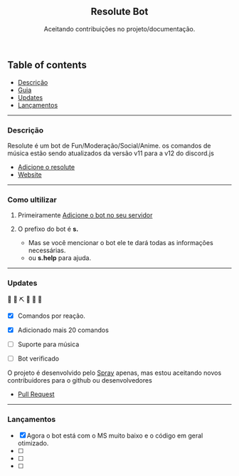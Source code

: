 <p align="center">
  <a href="https://github.com/sprayx/ResoluteBot">
  </a>
  <h2 align="center">Resolute Bot</h2>

  <p align="center">
        Aceitando contribuições no projeto/documentação.
    <br>
    </p>
</p>

<br>

## Table of contents
- [Descrição](#descrição)
- [Guia](#como-ultilizar)
- [Updates](#updates)
- [Lançamentos](#lançamentos)


<hr>

### Descrição

Resolute é um bot de Fun/Moderação/Social/Anime.
os comandos de música estão sendo atualizados da versão v11 para a v12 do discord.js
 - [Adicione o resolute](https://discord.com/oauth2/authorize?client_id=764919941538775050&permissions=8&scope=bot)
 - [Website](http://spr4y.xyz/resolute)

<hr>

### Como ultilizar

1. Primeiramente [Adicione o bot no seu servidor](https://discord.com/oauth2/authorize?client_id=764919941538775050&permissions=8&scope=bot)

2. O prefixo do bot é **s.**
    * Mas se você mencionar o bot ele te dará todas as informações necessárias.
    * ou **s.help** para ajuda.


<hr>

### Updates
  🚧 👷‍ ⛏ 👷 🔧️ 🚧
- [x] Comandos por reação.
- [x] Adicionado mais 20 comandos
- [ ] Suporte para música
- [ ] Bot verificado


O projeto é desenvolvido pelo [Spray](https://github.com/sprayx) apenas, mas estou aceitando novos contribuidores para o github ou desenvolvedores

- [Pull Request](https://github.com/sprayx/Resolute/pulls)


<hr>

### Lançamentos
- [x] Agora o bot está com o MS muito baixo e o código em geral otimizado.
- [ ] 
- [ ] 
- [ ] 

